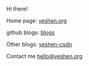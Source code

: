
Hi there!

Home page: [yeshen.org](https://yeshen.org)

github blogs: [blogs](https://wuyisheng.github.io/blog)

Other blogs: [yeshen-csdn](https://blog.csdn.net/yeshennet)

Contact me [hello@yeshen.org](mailto:hello@yeshen.org)